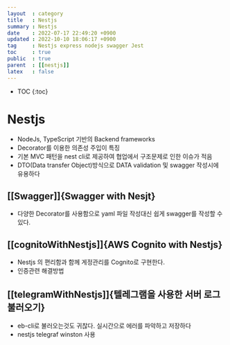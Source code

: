 ```yaml
---
layout  : category 
title   : Nestjs  
summary : Nestjs 
date    : 2022-07-17 22:49:20 +0900
updated : 2022-10-10 18:06:17 +0900
tag     : Nestjs express nodejs swagger Jest 
toc     : true
public  : true
parent  : [[nestjs]] 
latex   : false
---
```

* TOC
{:toc}

# Nestjs 
- NodeJs, TypeScript 기반의 Backend frameworks
- Decorator를 이용한 의존성 주입이 특징
- 기본 MVC 패턴을 nest cli로 제공하여 협업에서 구조문제로 인한 이슈가 적음 
- DTO(Data transfer Object)방식으로 DATA validation 및 swagger 작성시에 유용하다

## [[Swagger]]{Swagger with Nesjt}
- 다양한 Decorator를 사용함으로 yaml 파일 작성대신 쉽게 swagger를 작성할 수 있다.

## [[cognitoWithNestjs]]{AWS Cognito with Nestjs}
- Nestjs 의 편리함과 함께 게정관리를 Cognito로 구현한다.
- 인증관련 해결방법

## [[telegramWithNestjs]]{텔레그램을 사용한 서버 로그불러오기}
- eb-cli로 불러오는것도 귀찮다. 실시간으로 에러를 파악하고 저장하다
- nestjs telegraf winston 사용




